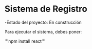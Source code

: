 <h1>Sistema de Registro</h1>

-Estado del proyecto: En construcción

Para ejecutar el sistema, debes poner:

'''npm install react'''
